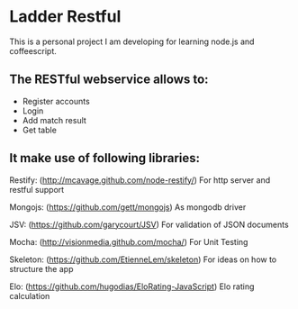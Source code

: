 Ladder Restful
===============

This is a personal project I am developing for learning node.js and coffeescript. 

The RESTful webservice allows to:
-------------------------------
* Register accounts
* Login
* Add match result
* Get table

It make use of following libraries:
--------------------------------------
 Restify: (http://mcavage.github.com/node-restify/)
For http server and restful support

 Mongojs: (https://github.com/gett/mongojs)
As mongodb driver

 JSV: (https://github.com/garycourt/JSV)
For validation of JSON documents

 Mocha: (http://visionmedia.github.com/mocha/)
For Unit Testing

 Skeleton: (https://github.com/EtienneLem/skeleton)
For ideas on how to structure the app

 Elo: (https://github.com/hugodias/EloRating-JavaScript)
Elo rating calculation
